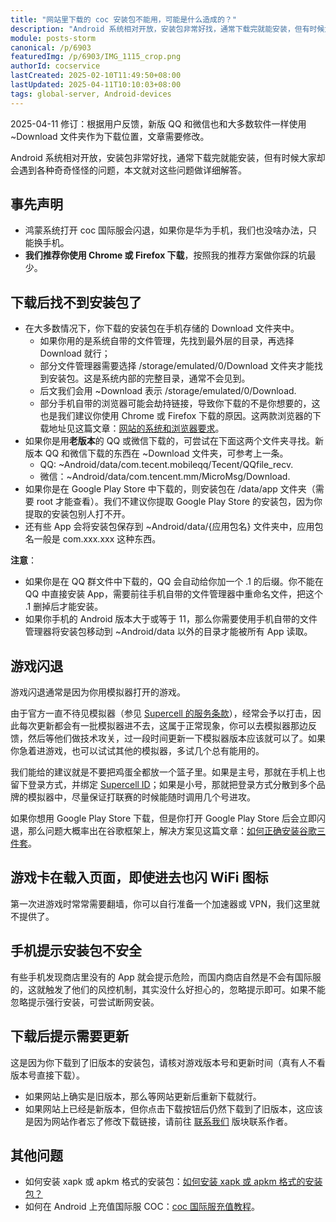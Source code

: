 ```yaml
---
title: "网站里下载的 coc 安装包不能用，可能是什么造成的？"
description: "Android 系统相对开放，安装包非常好找，通常下载完就能安装，但有时候大家却会遇到各种奇奇怪怪的问题，本文就对这些问题做详细解答。"
module: posts-storm
canonical: /p/6903
featuredImg: /p/6903/IMG_1115_crop.png
authorId: cocservice
lastCreated: 2025-02-10T11:49:50+08:00
lastUpdated: 2025-04-11T10:10:03+08:00
tags: global-server, Android-devices
---
```


<PostHistory>
2025-04-11 修订：根据用户反馈，新版 QQ 和微信也和大多数软件一样使用 ~Download 文件夹作为下载位置，文章需要修改。
</PostHistory>

Android 系统相对开放，安装包非常好找，通常下载完就能安装，但有时候大家却会遇到各种奇奇怪怪的问题，本文就对这些问题做详细解答。

## 事先声明

- 鸿蒙系统打开 coc 国际服会闪退，如果你是华为手机，我们也没啥办法，只能换手机。
- **我们推荐你使用 Chrome 或 Firefox 下载**，按照我的推荐方案做你踩的坑最少。

## 下载后找不到安装包了

- 在大多数情况下，你下载的安装包在手机存储的 Download 文件夹中。
    - 如果你用的是系统自带的文件管理，先找到最外层的目录，再选择 Download 就行；
    - 部分文件管理器需要选择 <span style="word-wrap: break-word">/storage/emulated/0/Download</span> 文件夹才能找到安装包。这是系统内部的完整目录，通常不会见到。
    - 后文我们会用 ~Download 表示 <span style="word-wrap: break-word">/storage/emulated/0/Download</span>.
    - 部分手机自带的浏览器可能会劫持链接，导致你下载的不是你想要的，这也是我们建议你使用 Chrome 或 Firefox 下载的原因。这两款浏览器的下载地址见这篇文章：[网站的系统和浏览器要求](/p/1828)。
- 如果你是用**老版本**的 QQ 或微信下载的，可尝试在下面这两个文件夹寻找。新版本 QQ 和微信下载的东西在 ~Download 文件夹，可参考上一条。
    - QQ: <span style="word-wrap: break-word">~Android/data/com.tecent.mobileqq/Tecent/QQfile_recv</span>.
    - 微信：<span style="word-wrap: break-word">~Android/data/com.tencent.mm/MicroMsg/Download</span>.
- 如果你是在 Google Play Store 中下载的，则安装包在 /data/app 文件夹（需要 root 才能查看）。我们不建议你提取 Google Play Store 的安装包，因为你提取的安装包别人打不开。
- 还有些 App 会将安装包保存到 ~Android/data/{应用包名} 文件夹中，应用包名一般是 com.xxx.xxx 这种东西。

**注意**：

- 如果你是在 QQ 群文件中下载的，QQ 会自动给你加一个 .1 的后缀。你不能在 QQ 中直接安装 App，需要前往手机自带的文件管理器中重命名文件，把这个 .1 删掉后才能安装。
- 如果你手机的 Android 版本大于或等于 11，那么你需要使用手机自带的文件管理器将安装包移动到 ~Android/data 以外的目录才能被所有 App 读取。

## 游戏闪退

游戏闪退通常是因为你用模拟器打开的游戏。

由于官方一直不待见模拟器（参见 [Supercell 的服务条款](https://supercell.com/en/terms-of-service/cn/)），经常会予以打击，因此每次更新都会有一批模拟器进不去，这属于正常现象，你可以去模拟器那边反馈，然后等他们做技术攻关，过一段时间更新一下模拟器版本应该就可以了。如果你急着进游戏，也可以试试其他的模拟器，多试几个总有能用的。

<Pic src="/p/6605/IMG_1115.png" width="1170" height="2532" alt="" maxWidth="390px" />

我们能给的建议就是不要把鸡蛋全都放一个篮子里。如果是主号，那就在手机上也留下登录方式，并绑定
<a href="/p/3114">Supercell ID</a>；如果是小号，那就把登录方式分散到多个品牌的模拟器中，尽量保证打联赛的时候能随时调用几个号进攻。

如果你想用 Google Play Store 下载，但是你打开 Google Play Store 后会立即闪退，那么问题大概率出在谷歌框架上，解决方案见这篇文章：[如何正确安装谷歌三件套](/p/6844)。

## 游戏卡在载入页面，即使进去也闪 WiFi 图标

第一次进游戏时常常需要翻墙，你可以自行准备一个加速器或 VPN，我们这里就不提供了。

## 手机提示安装包不安全

有些手机发现商店里没有的 App 就会提示危险，而国内商店自然是不会有国际服的，这就触发了他们的风控机制，其实没什么好担心的，忽略提示即可。如果不能忽略提示强行安装，可尝试断网安装。

## 下载后提示需要更新

这是因为你下载到了旧版本的安装包，请核对游戏版本号和更新时间（真有人不看版本号直接下载）。

- 如果网站上确实是旧版本，那么等网站更新后重新下载就行。
- 如果网站上已经是新版本，但你点击下载按钮后仍然下载到了旧版本，这应该是因为网站作者忘了修改下载链接，请前往 [联系我们](/faq) 版块联系作者。

## 其他问题

- 如何安装 xapk 或 apkm 格式的安装包：[如何安装 xapk 或 apkm 格式的安装包？](/p/6665)
- 如何在 Android 上充值国际服 COC：[coc 国际服充值教程](/p/6725)。